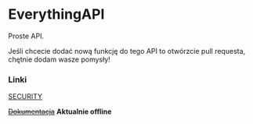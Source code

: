 # EverythingAPI
Proste API.

Jeśli chcecie dodać nową funkcję do tego API to otwórzcie pull requesta, chętnie dodam wasze pomysły!

### Linki
[SECURITY](SECURITY.md)

~~[Dokumentacja](https://apidocs.szewczuko.com/)~~ **Aktualnie offline**
